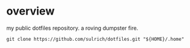 # overview

my public dotfiles repository. a roving dumpster fire. 

```
git clone https://github.com/sulrich/dotfiles.git "${HOME}/.home"
```
